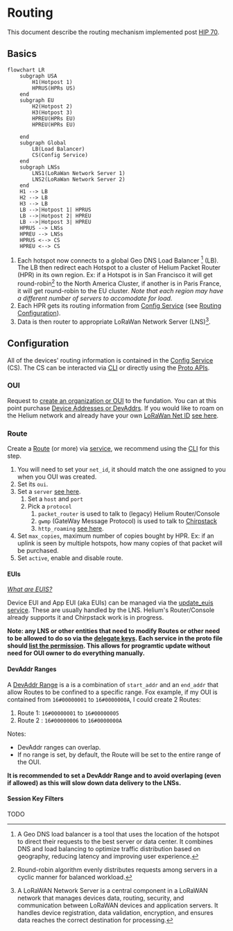 # Routing

This document describe the routing mechanism implemented post [HIP 70](https://github.com/helium/HIP/blob/main/0070-scaling-helium.md).

## Basics

```mermaid
flowchart LR
    subgraph USA
        H1(Hotpost 1)
        HPRUS(HPRs US)
    end
    subgraph EU
        H2(Hotpost 2)
        H3(Hotpost 3)
        HPREU(HPRs EU)
        HPREU(HPRs EU)
        
    end
    subgraph Global
        LB(Load Balancer)
        CS(Config Service)
    end
    subgraph LNSs
        LNS1(LoRaWan Network Server 1)
        LNS2(LoRaWan Network Server 2)
    end
    H1 --> LB
    H2 --> LB
    H3 --> LB
    LB -->|Hotpost 1| HPRUS
    LB -->|Hotpost 2| HPREU
    LB -->|Hotpost 3| HPREU
    HPRUS --> LNSs
    HPREU --> LNSs
    HPRUS <--> CS
    HPREU <--> CS
```

1. Each hotspot now connects to a global Geo DNS Load Balancer [^1] (LB). The LB then redirect each Hotspot to a cluster of Helium Packet Router (HPR) in its own region. Ex: if a Hotspot is in San Francisco it will get round-robin[^2] to the North America Cluster, if another is in Paris France, it will get round-robin to the EU cluster. *Note that each region may have a different number of servers to accomodate for load.*
2. Each HPR gets its routing information from [Config Service](https://github.com/helium/oracles/tree/main/iot_config) (see [Routing Configuration](#routing-configuration)).
3. Data is then router to appropriate LoRaWan Network Server (LNS)[^3].


## Configuration

All of the devices' routing information is contained in the [Config Service](https://github.com/helium/oracles/tree/main/iot_config) (CS). The CS can be interacted via [CLI](https://github.com/helium/helium-config-service-cli) or directly using the [Proto APIs](https://github.com/helium/proto/blob/master/src/service/iot_config.proto).

### OUI 

Request to [create an organization or OUI](https://github.com/helium/proto/blob/master/src/service/iot_config.proto#L650) to the fundation. You can at this point purchase [Device Addresses or DevAddrs](https://github.com/helium/proto/blob/master/src/service/iot_config.proto#L27). If you would like to roam on the Helium network and already have your own [LoRaWan Net ID](https://www.thethingsnetwork.org/docs/lorawan/prefix-assignments/) [see here](https://github.com/helium/proto/blob/master/src/service/iot_config.proto#L652).

### Route
Create a [Route](https://github.com/helium/proto/blob/master/src/service/iot_config.proto#L120) (or more) via [service](https://github.com/helium/proto/blob/master/src/service/iot_config.proto#L671), we recommend using the [CLI](https://github.com/helium/helium-config-service-cli) for this step.

1. You will need to set your `net_id`, it should match the one assigned to you when you OUI was created.
2. Set its `oui`.
3. Set a `server` [see here](https://github.com/helium/proto/blob/master/src/service/iot_config.proto#L107).
    1. Set a `host` and `port`
    2. Pick a `protocol`
        1. `packet_router` is used to talk to (legacy) Helium Router/Console
        2. `gwmp` (GateWay Message Protocol) is used to talk to [Chirpstack](https://www.chirpstack.io/)
        3. `http_roaming` [see here](https://lora-alliance.org/wp-content/uploads/2022/01/TR010-1.0.0-LoRaWAN-Roaming-Hub.pdf).
4. Set `max_copies`, maximum number of copies bought by HPR. Ex: if an uplink is seen by multiple hotspots, how many copies of that packet will be purchased.
5. Set `active`, enable and disable route.

#### EUIs

*[What are EUIS?](https://www.thethingsnetwork.org/docs/lorawan/addressing/)*

Device EUI and App EUI (aka EUIs) can be managed via the [update_euis service](https://github.com/helium/proto/blob/master/src/service/iot_config.proto#L686). These are usually handled by the LNS. Helium's Router/Console already supports it and Chirpstack work is in progress.

**Note: any LNS or other entities that need to modify Routes or other need to be allowed to do so via the [delegate keys](https://github.com/helium/proto/blob/master/src/service/iot_config.proto#L53). Each service in the proto file should [list the permission](https://github.com/helium/proto/blob/master/src/service/iot_config.proto#L641). This allows for programtic update without need for OUI owner to do everything manually.**

#### DevAddr Ranges

A [DevAddr Range]([start_addr](https://github.com/helium/proto/blob/master/src/service/iot_config.proto#L59)) is a is a combination of `start_addr` and an `end_addr` that allow Routes to be confined to a specific range. Fox example, if my OUI is contained from `16#00000001` to `16#0000000A`, I could create 2 Routes:
1. Route 1: `16#00000001` to `16#00000005`
2. Route 2 : `16#00000006` to `16#0000000A`
   
Notes:
- DevAddr ranges can overlap.
- If no range is set, by default, the Route will be set to the entire range of the OUI.

**It is  recommended to set a DevAddr Range and to avoid overlaping (even if allowed) as this will slow down data delivery to the LNSs.**

#### Session Key Filters

TODO

[^1]: A Geo DNS load balancer is a tool that uses the location of the hotspot to direct their requests to the best server or data center. It combines DNS and load balancing to optimize traffic distribution based on geography, reducing latency and improving user experience.

[^2]: Round-robin algorithm evenly distributes requests among servers in a cyclic manner for balanced workload.

[^3]: A LoRaWAN Network Server is a central component in a LoRaWAN network that manages devices data, routing, security, and communication between LoRaWAN devices and application servers. It handles device registration, data validation, encryption, and ensures data reaches the correct destination for processing.